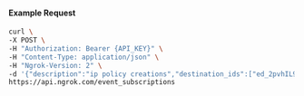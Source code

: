 <!-- Code generated for API Clients. DO NOT EDIT. -->

#### Example Request

```bash
curl \
-X POST \
-H "Authorization: Bearer {API_KEY}" \
-H "Content-Type: application/json" \
-H "Ngrok-Version: 2" \
-d '{"description":"ip policy creations","destination_ids":["ed_2pvhIL9gcPCQBzdwOwHBa5JeSMy"],"metadata":"{\"environment\": \"staging\"}","sources":[{"type":"ip_policy_created.v0"}]}' \
https://api.ngrok.com/event_subscriptions
```

